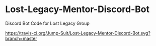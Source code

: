 # Lost-Legacy-Mentor-Discord-Bot
Discord Bot Code for Lost Legacy Group

https://travis-ci.org/Jump-Suit/Lost-Legacy-Mentor-Discord-Bot.svg?branch=master

